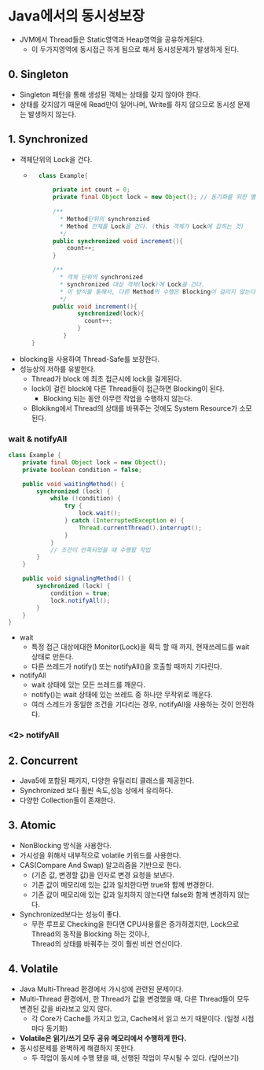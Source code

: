 # Java에서의 동시성보장
- JVM에서 Thread들은 Static영역과 Heap영역을 공유하게된다.
  - 이 두가지영역에 동시접근 하게 됨으로 해서 동시성문제가 발생하게 된다.

## 0. Singleton
- Singleton 패턴을 통해 생성된 객체는 상태를 갖지 않아야 한다.
- 상태를 갖지않기 때문에 Read만이 일어나며, Write를 하지 않으므로 동시성 문제는 발생하지 않는다.

## 1. Synchronized
- 객체단위의 Lock을 건다.
  - ```java
      class Example{
    
          private int count = 0;
          private final Object lock = new Object(); // 동기화를 위한 별도의 객체 생성
          
          /**
            * Method단위의 synchronzied
            * Method 전체를 Lock을 건다. (this 객체가 Lock에 잡히는 것)
            */
          public synchronized void increment(){
              count++;
          }
    
          /**
            * 객체 단위의 synchronized
            * synchronized 대상 객체(lock)에 Lock을 건다.
            * 이 방식을 통해서, 다른 Method의 수행은 Blocking이 걸리지 않는다.
            */
          public void increment(){
                 synchronized(lock){
                   count++;
                 }
             }
    }
    ```
- blocking을 사용하여 Thread-Safe를 보장한다.
- 성능상의 저하를 유발한다.
  - Thread가 block 에 최초 접근시에 lock을 걸게된다.
  - lock이 걸린 block에 다른 Thread들이 접근하면 Blocking이 된다.
    - Blocking 되는 동안 아무런 작업을 수행하지 않는다.
  - Blokikng에서 Thread의 상태를 바꿔주는 것에도 System Resource가 소모된다.




### wait & notifyAll
```java
class Example {
    private final Object lock = new Object();
    private boolean condition = false;

    public void waitingMethod() {
        synchronized (lock) {
            while (!condition) {
                try {
                    lock.wait();
                } catch (InterruptedException e) {
                    Thread.currentThread().interrupt();
                }
            }
            // 조건이 만족되었을 때 수행할 작업
        }
    }

    public void signalingMethod() {
        synchronized (lock) {
            condition = true;
            lock.notifyAll();
        }
    }
}
```
- wait
  - 특정 접근 대상에대한 Monitor(Lock)을 획득 할 때 까지, 현재쓰레드를 wait 상태로 만든다.
  - 다른 쓰레드가 notify() 또는 notifyAll()을 호출할 때까지 기다린다.
- notifyAll
  - wait 상태에 있는 모든 쓰레드를 깨운다.
  - notify()는 wait 상태에 있는 쓰레드 중 하나만 무작위로 깨운다.
  - 여러 스레드가 동일한 조건을 기다리는 경우, notifyAll을 사용하는 것이 안전하다.


### <2> notifyAll

## 2. Concurrent
- Java5에 포함된 패키지, 다양한 유틸리티 클래스를 제공한다.
- Synchronized 보다 훨씬 속도,성능 상에서 유리하다.
- 다양한 Collection들이 존재한다.

## 3. Atomic
- NonBlocking 방식을 사용한다.
- 가시성을 위해서 내부적으로 volatile 키워드를 사용한다.
- CAS(Compare And Swap) 알고리즘을 기반으로 한다.
  - (기존 값, 변경할 값)을 인자로 변경 요청을 보낸다.
  - 기존 값이 메모리에 있는 값과 일치한다면 true와 함께 변경한다.
  - 기존 값이 메모리에 있는 값과 일치하지 않는다면 false와 함께 변경하지 않는다.
- Synchronized보다는 성능이 좋다.
  - 무한 루프로 Checking을 한다면 CPU사용률은 증가하겠지만, Lock으로 Thread의 동작을 Blocking 하는 것이나,     
    Thread의 상태를 바꿔주는 것이 훨씬 비싼 연산이다.

## 4. Volatile
- Java Multi-Thread 환경에서 가시성에 관련된 문제이다.
- Multi-Thread 환경에서, 한 Thread가 값을 변경했을 때, 다른 Thread들이 모두 변경된 값을 바라보고 있지 않다.
  - 각 Core가 Cache를 가지고 있고, Cache에서 읽고 쓰기 때문이다. (일정 시점 마다 동기화)
- **Volatile은 읽기/쓰기 모두 공유 메모리에서 수행하게 한다.**
- 동시성문제를 완벽하게 해결하지 못한다.
  - 두 작업이 동시에 수행 됐을 때, 선행된 작업이 무시될 수 있다. (덮어쓰기)
